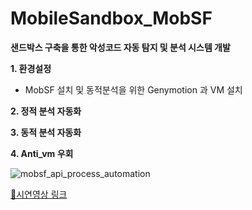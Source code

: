 # MobileSandbox_MobSF
**샌드박스 구축을 통한 악성코드 자동 탐지 및 분석 시스템 개발**

**1. 환경설정**
  - MobSF 설치 및 동적분석을 위한 Genymotion 과 VM 설치

**2. 정적 분석 자동화**

**3. 동적 분석 자동화**

**4. Anti_vm 우회**
 
![mobsf_api_process_automation](https://github.com/kdjehdwls/MobileSandbox_MobSF/assets/50543442/28436c48-a4d9-4b2c-8845-7f20ef983e52)

[🔗시연영상 링크](https://youtu.be/rsbWD3IgQtY)
